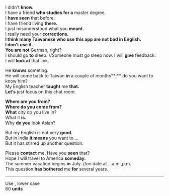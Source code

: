 
I didn't **know.**  
I have a friend **who studies for a** master degree.  
I **have seen** that before.  
I have friend living **there.**  
I just misunderstood what you **meant.**  
I really need your **corrections.**  
**I think many Taiwanese who use this app are not bad in English.**  
**I don't use it.**  
**You are not** German, right?   
I should go **to** sleep.  //Someone must go sleep now. 
I will **give** feedback.  
I will **look at** that link.   

He **knows** someting.  
He will come back to Taiwan **in** a couple of months**;** do you want to know him?  
My English teacher **taught** me **that.**   
**Let’s** just focus on this chat room.  

**Where are you from?**   
**Where do you come from?**  
**What** city do you live in?  
What it **is.**  
Why **do you** look Asian? 

But my English is not very **good.**  
But in India **it means** you want to....  
But it has stirred up another question.  

Please **contact** me.
Have you **seen** that?  
Hope I will travel to America **someday.**  
The summer vacation begins **in** July. //on date at ...a.m.,p.m.  
This question **has bothered** me **for** several years.  


-----------------------------------------------------
Use ,  lower case  
60 **units**
